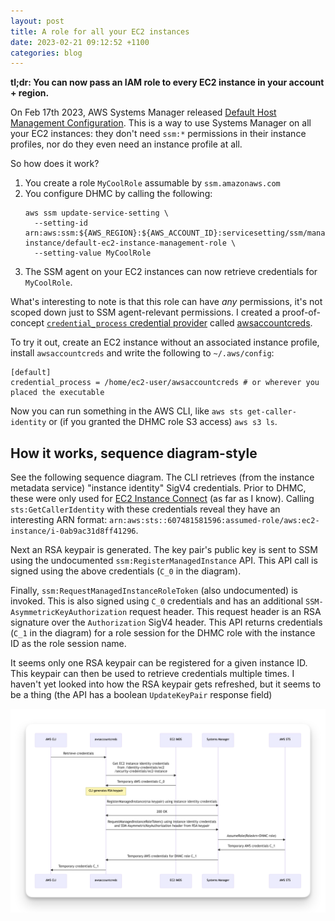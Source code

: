 ```yaml
---
layout: post
title: A role for all your EC2 instances
date: 2023-02-21 09:12:52 +1100
categories: blog
---
```


**tl;dr: You can now pass an IAM role to every EC2 instance in your account + region.**

On Feb 17th 2023, AWS Systems Manager released [Default Host Management Configuration][dhmc].
This is a way to use Systems Manager on all your EC2 instances: they don't need 
`ssm:*` permissions in their instance profiles, nor do they even need an instance
profile at all.

So how does it work?

1. You create a role `MyCoolRole` assumable by `ssm.amazonaws.com`
2. You configure DHMC by calling the following:
   ```
   aws ssm update-service-setting \
     --setting-id arn:aws:ssm:${AWS_REGION}:${AWS_ACCOUNT_ID}:servicesetting/ssm/managed-instance/default-ec2-instance-management-role \
     --setting-value MyCoolRole
   ```
3. The SSM agent on your EC2 instances can now retrieve credentials for `MyCoolRole`.

What's interesting to note is that this role can have *any* permissions, it's not
scoped down just to SSM agent-relevant permissions. I created a proof-of-concept
[`credential_process` credential provider][cred-process] called [awsaccountcreds][github].

To try it out, create an EC2 instance without an associated instance profile,
install `awsaccountcreds` and write the following to `~/.aws/config`:

```
[default]
credential_process = /home/ec2-user/awsaccountcreds # or wherever you placed the executable
```

Now you can run something in the AWS CLI, like `aws sts get-caller-identity` or 
(if you granted the DHMC role S3 access) `aws s3 ls`.

## How it works, sequence diagram-style

See the following sequence diagram. The CLI retrieves (from the instance metadata
service) "instance identity" SigV4 credentials. Prior to DHMC, these were only used for
[EC2 Instance Connect][ec2ic] (as far as I know). Calling `sts:GetCallerIdentity`
with these credentials reveal they have an interesting ARN format: `arn:aws:sts::607481581596:assumed-role/aws:ec2-instance/i-0ab9ac31d8ff41296`.

Next an RSA keypair is generated. The key pair's public key is sent to SSM using
the undocumented `ssm:RegisterManagedInstance` API. This API call is signed using
the above credentials (`C_0` in the diagram).

Finally, `ssm:RequestManagedInstanceRoleToken` (also undocumented) is invoked.
This is also signed using `C_0` credentials and has an additional `SSM-AsymmetricKeyAuthorization`
request header. This request header is an RSA signature over the `Authorization`
SigV4 header. This API returns credentials (`C_1` in the diagram) for a role 
session for the DHMC role with the instance ID as the role session name.

It seems only one RSA keypair can be registered for a given instance ID. This 
keypair can then be used to retrieve credentials multiple times. I haven't yet 
looked into how the RSA keypair gets refreshed, but it seems to be a thing (the
API has a boolean `UpdateKeyPair` response field)

![sequence diagram](/assets/2023-02-21-sequence-diagram.png)

[dhmc]: https://docs.aws.amazon.com/systems-manager/latest/userguide/managed-instances-default-host-management.html
[cred-process]: https://docs.aws.amazon.com/cli/latest/userguide/cli-configure-sourcing-external.html
[github]: https://github.com/aidansteele/awsaccountcreds
[ec2ic]: https://github.com/aws/aws-ec2-instance-connect-config/blob/32d7656adbf5f4b59f9aacd519b545dcedec7fe1/src/bin/eic_harvest_hostkeys#L119
